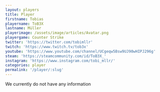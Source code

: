 ```yaml
---
layout: players
title: Player
firstname: Tobias
playername: ToB3X
lastname: Müller
playerimage: /assets/image/articles/Avatar.png
playergame: Counter Strike
twitter: 'https://twitter.com/tobimllr'
twitch: 'https://www.twitch.tv/tob3x'
youtube: 'https://www.youtube.com/channel/UCgeqw5Bsw9UJ90wHIPJ296g'
steam: 'https://steamcommunity.com/id/ToB3X_'
instagram: 'https://www.instagram.com/tobi_mllr/'
categories: player
permalink: '/player/:slug'
---
```

We currently do not have any information
